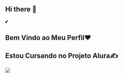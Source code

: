 ## Hi there 👋
💕
## Bem Vindo ao Meu Perfil❤️
## Estou Cursando no Projeto Alura✍️




![](https://media.tenor.com/mhzEOBZwKh4AAAAi/gojo-perchance.gif)

